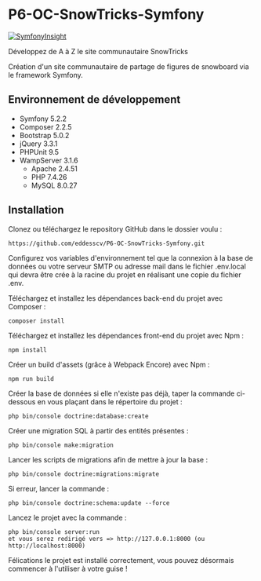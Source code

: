 # P6-OC-SnowTricks-Symfony

[![SymfonyInsight](https://insight.symfony.com/projects/479002c1-63aa-4221-a31f-28e30e012056/big.svg)](https://insight.symfony.com/projects/479002c1-63aa-4221-a31f-28e30e012056/analyses/20)

Développez de A à Z le site communautaire SnowTricks

Création d'un site communautaire de partage de figures de snowboard via le framework Symfony.

## Environnement de développement
- Symfony 5.2.2
- Composer 2.2.5
- Bootstrap 5.0.2
- jQuery 3.3.1
- PHPUnit 9.5
- WampServer 3.1.6
    - Apache 2.4.51
    - PHP 7.4.26
    - MySQL 8.0.27


## Installation
Clonez ou téléchargez le repository GitHub dans le dossier voulu :

    https://github.com/eddesscv/P6-OC-SnowTricks-Symfony.git
Configurez vos variables d'environnement tel que la connexion à la base de données ou votre serveur SMTP ou adresse mail dans le fichier .env.local qui devra être crée à la racine du projet en réalisant une copie du fichier .env.

Téléchargez et installez les dépendances back-end du projet avec Composer :

    composer install
Téléchargez et installez les dépendances front-end du projet avec Npm :

    npm install
Créer un build d'assets (grâce à Webpack Encore) avec Npm :

    npm run build
Créer la base de données si elle n'existe pas déjà, taper la commande ci-dessous en vous plaçant dans le répertoire du projet :

    php bin/console doctrine:database:create
Créer une migration SQL à partir des entités présentes :

    php bin/console make:migration
Lancer les scripts de migrations afin de mettre à jour la base :

    php bin/console doctrine:migrations:migrate
Si erreur, lancer la commande :

    php bin/console doctrine:schema:update --force
Lancez le projet avec la commande :

    php bin/console server:run
    et vous serez redirigé vers => http://127.0.0.1:8000 (ou http://localhost:8000)

Félications le projet est installé correctement, vous pouvez désormais commencer à l'utiliser à votre guise !
